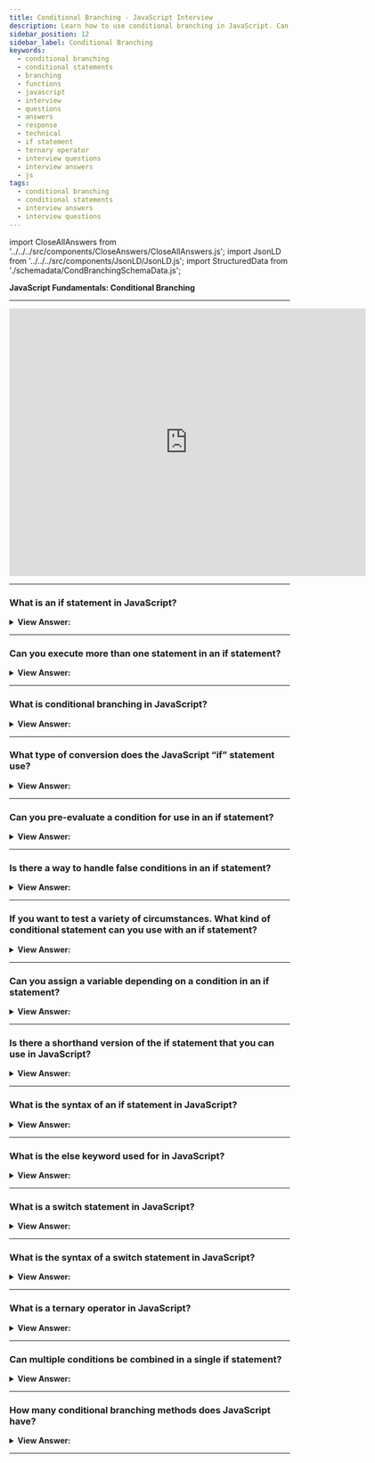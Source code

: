 ```yaml
---
title: Conditional Branching - JavaScript Interview
description: Learn how to use conditional branching in JavaScript. Can you execute more than one statement in an if statement? | Frontend Interview Questions & Answers
sidebar_position: 12
sidebar_label: Conditional Branching
keywords:
  - conditional branching
  - conditional statements
  - branching
  - functions
  - javascript
  - interview
  - questions
  - answers
  - response
  - technical
  - if statement
  - ternary operator
  - interview questions
  - interview answers
  - js
tags:
  - conditional branching
  - conditional statements
  - interview answers
  - interview questions
---
```


import CloseAllAnswers from '../../../src/components/CloseAnswers/CloseAllAnswers.js';
import JsonLD from '../../../src/components/JsonLD/JsonLD.js';
import StructuredData from './schemadata/CondBranchingSchemaData.js';

<JsonLD data={StructuredData} />

<head>
  <title>Conditional Branching | JavaScript Frontend Phone Interview</title>
</head>

**JavaScript Fundamentals: Conditional Branching**

---

<div class='videoWrapper'>
<iframe
    width="640"
    height="480"
    src="https://www.youtube.com/embed/bNuJk2HRLnE"
    frameborder="0"
    allow="autoplay; encrypted-media"
    allowfullscreen
>
</iframe>
</div>

---

<CloseAllAnswers />

### What is an if statement in JavaScript?

<details>
  <summary><strong>View Answer:</strong></summary>
  <div>
  <div><strong>Interview Response:</strong> An if statement is a conditional statement that checks a specified condition and executes a block of code if the condition is true. If the condition is false, the code inside the if statement is ignored.</div><br />
  <div><strong className="codeExample">Code Example:</strong><br /><br />

  <div></div>

```js
let year = prompt('In which year was ECMAScript-2015 published?', '');
if (year == 2015) console.log('You are right!'); // You are right!
```

  </div>
  </div>
</details>

---

### Can you execute more than one statement in an if statement?

<details>
  <summary><strong>View Answer:</strong></summary>
  <div>
  <div><strong>Interview Response:</strong> Yes, but they must be encased in curly brackets {}. Even if just one sentence has to run, this improves readability and is encouraged.</div><br />
  <div><strong className="codeExample">Code Example:</strong><br /><br />

  <div></div>

```js
if (year == 2015) {
 console.log("That's correct!");
 console.log("You're so smart!");
}
```

  </div>
  </div>
</details>

---

### What is conditional branching in JavaScript?

<details>
  <summary><strong>View Answer:</strong></summary>
  <div>
  <div><strong>Interview Response:</strong> Conditional branching is a programming concept that allows code execution to take different paths based on specified conditions. It enables the execution of specific code blocks depending on whether certain conditions are true or false. Conditional branching in JavaScript involves using statements like 'if', 'else', and 'else if' to execute specific code blocks depending on whether certain conditions are met, allowing for dynamic behavior.
  </div><br />
  <div><strong className="codeExample">Code Example:</strong><br /><br />

  <div></div>

```js
let temperature = 75;

if (temperature > 90) {
  console.log("It's hot outside!");
} else if (temperature > 80) {
  console.log("It's warm outside.");
} else {
  console.log("It's cool outside.");
}
```

  </div>
  </div>
</details>

---

### What type of conversion does the JavaScript “if” statement use?

<details>
  <summary><strong>View Answer:</strong></summary>
  <div>
  <div><strong>Interview Response:</strong> The JavaScript "if" statement uses implicit type coercion, converting the condition to a boolean value. This is done through the Abstract Equality Comparison algorithm, often called "loose" comparison.
  </div>
  </div>
</details>

---

### Can you pre-evaluate a condition for use in an if statement?

<details>
  <summary><strong>View Answer:</strong></summary>
  <div>
  <div><strong>Interview Response:</strong> Yes, you can pre-evaluate a condition by assigning its result to a variable and then using that variable as the condition in the if statement.</div><br />
  <div><strong className="codeExample">Code Example:</strong><br /><br />

  <div></div>

```js
let cond = year == 2015; // equality evaluates to true or false
if (cond) {
  console.log('Hello, World'); // returns Hello, World
}
```

  </div>
  </div>
</details>

---

### Is there a way to handle false conditions in an if statement?

<details>
  <summary><strong>View Answer:</strong></summary>
  <div>
  <div><strong>Interview Response:</strong> Yes, We can use an if-else statement to handle false conditions.</div><br />
  <div><strong>Technical Response:</strong> Yes, the “if” statement may contain an optional “else” block. It executes when the condition is false.
  </div><br />
  <div><strong className="codeExample">Code Example:</strong><br /><br />

  <div></div>

```js
let year = prompt('In which year was the ECMAScript-2015 published?', '');

if (year == 2015) {
  console.log('You guessed it right!');
} else {
  console.log('How can you be so wrong?'); // any value except 2015
}
```

  </div>
  </div>
</details>

---

### If you want to test a variety of circumstances. What kind of conditional statement can you use with an if statement?

<details>
  <summary><strong>View Answer:</strong></summary>
  <div>
  <div><strong>Interview Response:</strong> To test various circumstances, you can use "else if" clauses along with the "if" statement, creating a chain of conditions to check before executing a specific code block.</div><br />
  <div><strong className="codeExample">Code Example:</strong><br /><br />

  <div></div>

```js
let year = prompt('In which year was the ECMAScript-2015  published?', '');

if (year < 2015) {
  console.log('Too early...');
} else if (year > 2015) {
  console.log('Too late');
} else {
  console.log('Exactly!');
}
```

  </div>
  </div>
</details>

---

### Can you assign a variable depending on a condition in an if statement?

<details>
  <summary><strong>View Answer:</strong></summary>
  <div>
  <div><strong>Interview Response:</strong> Yes, in JavaScript you can assign a variable depending on a condition in an if statement.</div><br />
  <div><strong className="codeExample">Code Example:</strong><br /><br />

  <div></div>

```js
let accessAllowed;
let age = prompt('How old are you?', '');

if (age > 18) {
  accessAllowed = true;
} else {
  accessAllowed = false;
}

console.log(accessAllowed);
```

  </div>
  </div>
</details>

---

### Is there a shorthand version of the if statement that you can use in JavaScript?

<details>
  <summary><strong>View Answer:</strong></summary>
  <div>
  <div><strong>Interview Response:</strong> JavaScript offers a shorthand version called the ternary operator (condition ? trueExpression : falseExpression) for simple if-else statements, allowing for concise inline conditional evaluations.
  </div><br />
  <div><strong className="codeExample">Code Example:</strong><br /><br />

  <div></div>

```js
// the comparison operator "age > 18" executes first anyway
// (no need to wrap it into parentheses)
let accessAllowed = age > 18 ? true : false;
```

  </div><br />
  <div><strong className="codeExample">Note:</strong> Because the comparison itself gives true/false, you may eliminate using the question mark operator in the above example:<br /><br />

  <div></div>

```js
// the same
let accessAllowed = age > 18;
```

  </div>
  </div>
</details>

---

### What is the syntax of an if statement in JavaScript?

<details>
  <summary><strong>View Answer:</strong></summary>
  <div>
  <div><strong>Interview Response:</strong> In JavaScript, the syntax for an if statement starts with the keyword 'if', followed by a condition in parentheses. Then, code blocks for true and optional false conditions are enclosed in curly braces.
  </div>
  </div>
</details>

---

### What is the else keyword used for in JavaScript?

<details>
  <summary><strong>View Answer:</strong></summary>
  <div>
  <div><strong>Interview Response:</strong> The "else" keyword is used in conjunction with an "if" statement to provide an alternative code block to execute when the condition of the "if" statement is false.
  </div>
  </div>
</details>

---

### What is a switch statement in JavaScript?

<details>
  <summary><strong>View Answer:</strong></summary>
  <div>
  <div><strong>Interview Response:</strong> A switch statement is a control structure used to execute different code blocks based on the value of a specified expression, simplifying multiple if-else conditions.
  </div><br />
  <div><strong className="codeExample">Code Example:</strong><br /><br />

  <div></div>

```javascript
let day = 3;
let dayName;

switch (day) {
  case 1:
    dayName = "Monday";
    break;
  case 2:
    dayName = "Tuesday";
    break;
  case 3:
    dayName = "Wednesday";
    break;
  case 4:
    dayName = "Thursday";
    break;
  case 5:
    dayName = "Friday";
    break;
  default:
    dayName = "Unknown";
}

console.log("Today is " + dayName);
```

In this example, the value of the `day` variable is evaluated in the switch statement. Based on the value, the code execution "falls through" to the matching case, assigning the corresponding `dayName`. If no matching case is found, the code falls back to the default case. Finally, the assigned `dayName` is logged to the console.

  </div>
  </div>
</details>

---

### What is the syntax of a switch statement in JavaScript?

<details>
  <summary><strong>View Answer:</strong></summary>
  <div>
  <div><strong>Interview Response:</strong> The switch statement syntax includes the 'switch' keyword, followed by an expression that is compared to values in each "case" block. When a match is found, the code in the corresponding block is executed. Optionally, a 'default' clause is added.
  </div>
  </div>
</details>

---

### What is a ternary operator in JavaScript?

<details>
  <summary><strong>View Answer:</strong></summary>
  <div>
  <div><strong>Interview Response:</strong> A ternary operator in JavaScript is a concise, shorthand way to write simple if-else statements.
  </div><br />
  <div><strong className="codeExample">Code Example:</strong><br /><br />

  <div></div>

```js
let age = 20;
let message = (age >= 18) ? "You are an adult" : "You are a minor";

console.log(message); // logs "You are an adult"
```

  </div>
  </div>
</details>

---

### Can multiple conditions be combined in a single if statement?

<details>
  <summary><strong>View Answer:</strong></summary>
  <div>
  <div><strong>Interview Response:</strong> Yes, multiple conditions can be combined in a single if statement using logical operators such as '&&' (AND), '||' (OR), and '!' (NOT) to create complex conditionals.
  </div><br />
  <div><strong className="codeExample">Code Example:</strong><br /><br />

  <div></div>

```javascript
let temperature = 25;
let time = "morning";

if (temperature > 20 && time === "morning") {
  console.log("It's a warm morning!");
}
```

In this example, the if statement combines two conditions using the logical AND operator (`&&`). It checks if the temperature is greater than 20 AND if the time is "morning". If both conditions evaluate to true, it executes the code block inside the if statement, which logs "It's a warm morning!" to the console.

  </div>
  </div>
</details>

---

### How many conditional branching methods does JavaScript have?

<details>
  <summary><strong>View Answer:</strong></summary>
  <div>
  <div><strong>Interview Response:</strong> JavaScript has three primary conditional branching methods: if-else statements, switch statements, and the ternary operator, each serving different use cases and levels of complexity.
  </div>
  </div>
</details>

---
